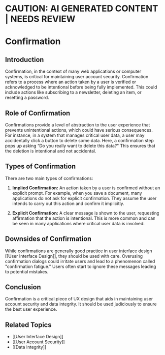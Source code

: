 
# CAUTION: AI GENERATED CONTENT | NEEDS REVIEW

# Confirmation

## Introduction

Confirmation, in the context of many web applications or computer systems, is critical for maintaining user account security. Confirmation refers to a process where an action taken by a user is verified or acknowledged to be intentional before being fully implemented. This could include actions like subscribing to a newsletter, deleting an item, or resetting a password. 

## Role of Confirmation 

Confirmations provide a level of abstraction to the user experience that prevents unintentional actions, which could have serious consequences. For instance, in a system that manages critical user data, a user may accidentally click a button to delete some data. Here, a confirmation step pops up asking “Do you really want to delete this data?" This ensures that the deletion is intentional and not accidental.

## Types of Confirmation

There are two main types of confirmations:

1. **Implied Confirmation:** An action taken by a user is confirmed without an explicit prompt. For example, when you save a document, many applications do not ask for explicit confirmation. They assume the user intends to carry out this action and confirm it implicitly. 

2. **Explicit Confirmation:** A clear message is shown to the user, requesting affirmation that the action is intentional. This is more common and can be seen in many applications where critical user data is involved.

## Downsides of Confirmation

While confirmations are generally good practice in user interface design [[User Interface Design]], they should be used with care. Overusing confirmation dialogs could irritate users and lead to a phenomenon called "confirmation fatigue." Users often start to ignore these messages leading to potential mistakes.

## Conclusion 

Confirmation is a critical piece of UX design that aids in maintaining user account security and data integrity. It should be used judiciously to ensure the best user experience.

## Related Topics

- [[User Interface Design]]
- [[User Account Security]]
- [[Data Integrity]]
```